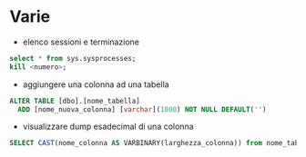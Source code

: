 
# Varie

- elenco sessioni e terminazione
```sql
select * from sys.sysprocesses;
kill <numero>;
```

- aggiungere una colonna ad una tabella
```sql
ALTER TABLE [dbo].[nome_tabella]
  ADD [nome_nuova_colonna] [varchar](1000) NOT NULL DEFAULT('')
```

- visualizzare dump esadecimal di una colonna
```sql
SELECT CAST(nome_colonna AS VARBINARY(larghezza_colonna)) from nome_tabella
```
